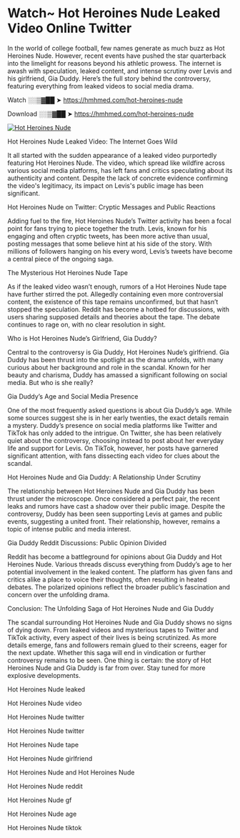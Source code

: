 # Watch~ Hot Heroines Nude Leaked Video Online Twitter

In the world of college football, few names generate as much buzz as Hot Heroines Nude. However, recent events have pushed the star quarterback into the limelight for reasons beyond his athletic prowess. The internet is awash with speculation, leaked content, and intense scrutiny over Levis and his girlfriend, Gia Duddy. Here’s the full story behind the controversy, featuring everything from leaked videos to social media drama.

Watch ░░▒▓██ ➤ https://hmhmed.com/hot-heroines-nude

Download ░░▒▓██ ➤ https://hmhmed.com/hot-heroines-nude

[![Hot Heroines Nude](https://i.imgur.com/dJHk4Zq.gif)](https://hmhmed.com/hot-heroines-nude)

Hot Heroines Nude Leaked Video: The Internet Goes Wild

It all started with the sudden appearance of a leaked video purportedly featuring Hot Heroines Nude. The video, which spread like wildfire across various social media platforms, has left fans and critics speculating about its authenticity and content. Despite the lack of concrete evidence confirming the video's legitimacy, its impact on Levis's public image has been significant.

Hot Heroines Nude on Twitter: Cryptic Messages and Public Reactions

Adding fuel to the fire, Hot Heroines Nude’s Twitter activity has been a focal point for fans trying to piece together the truth. Levis, known for his engaging and often cryptic tweets, has been more active than usual, posting messages that some believe hint at his side of the story. With millions of followers hanging on his every word, Levis’s tweets have become a central piece of the ongoing saga.

The Mysterious Hot Heroines Nude Tape

As if the leaked video wasn’t enough, rumors of a Hot Heroines Nude tape have further stirred the pot. Allegedly containing even more controversial content, the existence of this tape remains unconfirmed, but that hasn’t stopped the speculation. Reddit has become a hotbed for discussions, with users sharing supposed details and theories about the tape. The debate continues to rage on, with no clear resolution in sight.

Who is Hot Heroines Nude’s Girlfriend, Gia Duddy?

Central to the controversy is Gia Duddy, Hot Heroines Nude’s girlfriend. Gia Duddy has been thrust into the spotlight as the drama unfolds, with many curious about her background and role in the scandal. Known for her beauty and charisma, Duddy has amassed a significant following on social media. But who is she really?

Gia Duddy’s Age and Social Media Presence

One of the most frequently asked questions is about Gia Duddy’s age. While some sources suggest she is in her early twenties, the exact details remain a mystery. Duddy’s presence on social media platforms like Twitter and TikTok has only added to the intrigue. On Twitter, she has been relatively quiet about the controversy, choosing instead to post about her everyday life and support for Levis. On TikTok, however, her posts have garnered significant attention, with fans dissecting each video for clues about the scandal.

Hot Heroines Nude and Gia Duddy: A Relationship Under Scrutiny

The relationship between Hot Heroines Nude and Gia Duddy has been thrust under the microscope. Once considered a perfect pair, the recent leaks and rumors have cast a shadow over their public image. Despite the controversy, Duddy has been seen supporting Levis at games and public events, suggesting a united front. Their relationship, however, remains a topic of intense public and media interest.

Gia Duddy Reddit Discussions: Public Opinion Divided

Reddit has become a battleground for opinions about Gia Duddy and Hot Heroines Nude. Various threads discuss everything from Duddy’s age to her potential involvement in the leaked content. The platform has given fans and critics alike a place to voice their thoughts, often resulting in heated debates. The polarized opinions reflect the broader public’s fascination and concern over the unfolding drama.

Conclusion: The Unfolding Saga of Hot Heroines Nude and Gia Duddy

The scandal surrounding Hot Heroines Nude and Gia Duddy shows no signs of dying down. From leaked videos and mysterious tapes to Twitter and TikTok activity, every aspect of their lives is being scrutinized. As more details emerge, fans and followers remain glued to their screens, eager for the next update. Whether this saga will end in vindication or further controversy remains to be seen. One thing is certain: the story of Hot Heroines Nude and Gia Duddy is far from over. Stay tuned for more explosive developments.

Hot Heroines Nude leaked

Hot Heroines Nude video

Hot Heroines Nude twitter

Hot Heroines Nude twitter

Hot Heroines Nude tape

Hot Heroines Nude girlfriend

Hot Heroines Nude and Hot Heroines Nude

Hot Heroines Nude reddit

Hot Heroines Nude gf

Hot Heroines Nude age

Hot Heroines Nude tiktok